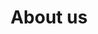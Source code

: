 ---
title: "About us"

heading_1: "It began with a paintbrush and a vision"
desc_1: "In 1982 Robbie Pyle opened up a sign shop, where every sign was meticulously hand-lettered. As the industry evolved, Robbie put his paintbrush away and mastered digital media. He also sought out business partners who shared his vision. Now, more than 25 years after the first brush stroke was made, ImageFX is a leader in digital design, printing, brand conversions and environmental branding."

heading_2: "Robbie"
desc_2: "While some kids were setting up lemonade stands, Robbie was impressing customers with his hand painting and lettering. Thanks to his passion and talent, Robbie had his own sign business before he was old enough to drive. Robbie's expertise and ImageFX, the company he founded, continue to evolve to meet the needs of clients. His drive has kept him at the top of his game, both in the business arena and on the racetrack. When Robbie isn't creating winning designs for his clients, he's racing in the American Speed Association (ASA) where he still competes at a very high level."
---
